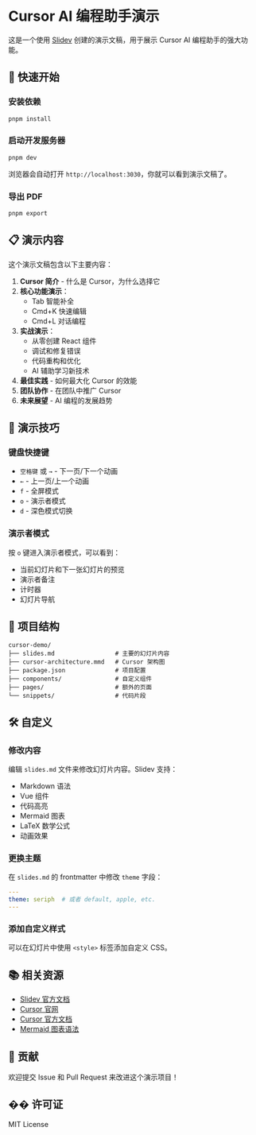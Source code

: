 # Cursor AI 编程助手演示

这是一个使用 [Slidev](https://sli.dev) 创建的演示文稿，用于展示 Cursor AI 编程助手的强大功能。

## 🚀 快速开始

### 安装依赖
```bash
pnpm install
```

### 启动开发服务器
```bash
pnpm dev
```

浏览器会自动打开 `http://localhost:3030`，你就可以看到演示文稿了。

### 导出 PDF
```bash
pnpm export
```

## 📋 演示内容

这个演示文稿包含以下主要内容：

1. **Cursor 简介** - 什么是 Cursor，为什么选择它
2. **核心功能演示**：
   - Tab 智能补全
   - Cmd+K 快速编辑
   - Cmd+L 对话编程
3. **实战演示**：
   - 从零创建 React 组件
   - 调试和修复错误
   - 代码重构和优化
   - AI 辅助学习新技术
4. **最佳实践** - 如何最大化 Cursor 的效能
5. **团队协作** - 在团队中推广 Cursor
6. **未来展望** - AI 编程的发展趋势

## 🎯 演示技巧

### 键盘快捷键
- `空格键` 或 `→` - 下一页/下一个动画
- `←` - 上一页/上一个动画
- `f` - 全屏模式
- `o` - 演示者模式
- `d` - 深色模式切换

### 演示者模式
按 `o` 键进入演示者模式，可以看到：
- 当前幻灯片和下一张幻灯片的预览
- 演示者备注
- 计时器
- 幻灯片导航

## 📁 项目结构

```
cursor-demo/
├── slides.md                 # 主要的幻灯片内容
├── cursor-architecture.mmd   # Cursor 架构图
├── package.json              # 项目配置
├── components/               # 自定义组件
├── pages/                    # 额外的页面
└── snippets/                 # 代码片段
```

## 🛠 自定义

### 修改内容
编辑 `slides.md` 文件来修改幻灯片内容。Slidev 支持：
- Markdown 语法
- Vue 组件
- 代码高亮
- Mermaid 图表
- LaTeX 数学公式
- 动画效果

### 更换主题
在 `slides.md` 的 frontmatter 中修改 `theme` 字段：
```yaml
---
theme: seriph  # 或者 default, apple, etc.
---
```

### 添加自定义样式
可以在幻灯片中使用 `<style>` 标签添加自定义 CSS。

## 📚 相关资源

- [Slidev 官方文档](https://sli.dev)
- [Cursor 官网](https://cursor.sh)
- [Cursor 官方文档](https://docs.cursor.sh)
- [Mermaid 图表语法](https://mermaid.js.org)

## 🤝 贡献

欢迎提交 Issue 和 Pull Request 来改进这个演示项目！

## �� 许可证

MIT License
